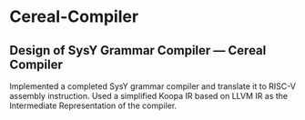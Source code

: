 # Cereal-Compiler
## Design of SysY Grammar Compiler — Cereal Compiler
Implemented a completed SysY grammar compiler and translate it to RISC-V assembly instruction. 
Used a simplified Koopa IR based on LLVM IR as the Intermediate Representation of the compiler.

